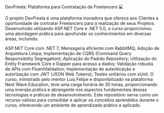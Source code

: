 DevFreela: Plataforma para Contratação de Freelancers 💻

O projeto DevFreela é uma plataforma inovadora que oferece aos Clientes a oportunidade de contratar Freelancers para a realização de seus Projetos. Desenvolvido utilizando ASP.NET Core e .NET 5.0, o curso proporcionou uma abordagem 
prática para aprofundar os conhecimentos em diversas áreas, incluindo:

ASP.NET Core com .NET 7;
Mensageria eficiente com RabbitMQ;
Adoção de Arquitetura Limpa;
Implementação de CQRS (Command Query Responsibility Segregation);
Aplicação do Padrão Repository;
Utilização do Entity Framework Core e Dapper para acesso a dados;
Validação robusta de APIs com FluentValidation;
Implementação de autenticação e autorização com JWT (JSON Web Tokens);
Testes unitários com xUnit.
O curso, ministrado pelo mentor Luis Felipe e disponibilizado na plataforma Next Wave Education, teve uma carga horária de 30 horas, proporcionando uma imersão prática e abrangente nos aspectos fundamentais dessas tecnologias e práticas de 
desenvolvimento. Este repositório serve como um recurso valioso para consolidar e aplicar os conceitos aprendidos durante o curso, oferecendo um ambiente de aprendizado prático e aplicado.
